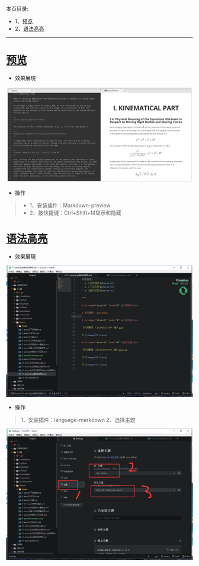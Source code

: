本页目录:
- 1、[预览](#atom-01)
- 2、[语法高亮](#atom-02)

***

# <a name="atom-01" href="#" >预览</a>
- 效果展現

![](image/8-1.png)

- 操作

> - 1、安装插件：Markdown-preview
> - 2、按快捷键：Ctrl+Shift+M显示和隐藏

# <a name="atom-02" href="#" >语法高亮</a>

- 效果展現

![](image/8-2.png)

- 操作

> 1、安装插件：language-markdown
> 2、选择主题

![](image/8-3.png)
